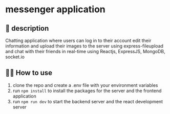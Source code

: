 # messenger application


## 🎯 description
Chatting application where users can log in to their account edit their information and upload their images to the server using express-fileupload and chat with their friends in real-time using Reactjs, ExpressJS, MongoDB, socket.io


## 👨‍💻 How to use
1. clone the repo and create a .env file with your environment variables
2. run ```npm install``` to install the packages for the server and the frontend application 
3. run ```npm run dev``` to start the backend server and the react development server
